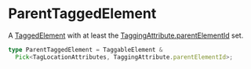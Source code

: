 # ParentTaggedElement

A [TaggedElement](/tracking/browser/api-reference/definitions/TaggedElement.md) with at least the [TaggingAttribute.parentElementId](/tracking/browser/api-reference/definitions/TaggingAttribute.md#taggingattributeparentelementid) set.

```typescript
type ParentTaggedElement = TaggableElement &
  Pick<TagLocationAttributes, TaggingAttribute.parentElementId>;
```
